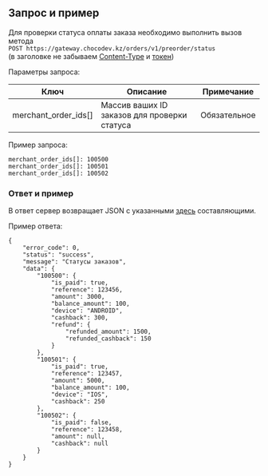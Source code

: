 ## Запрос и пример

Для проверки статуса оплаты заказа необходимо выполнить вызов метода  
`POST https://gateway.chocodev.kz/orders/v1/preorder/status`  
(в заголовке не забываем [Content-Type](/#_3) и [токен](auth))  

Параметры запроса:

Ключ | Описание | Примечание
--- | --- | ---
merchant_order_ids[] | Массив ваших ID заказов для проверки статуса | Обязательное

Пример запроса: 
```
merchant_order_ids[]: 100500
merchant_order_ids[]: 100501
merchant_order_ids[]: 100502
```

### Ответ и пример

В ответ сервер возвращает JSON с указанными [здесь](/#_4) составляющими.  

Пример ответа: 
```
{
    "error_code": 0,
    "status": "success",
    "message": "Статусы заказов",
    "data": {
        "100500": {
            "is_paid": true,
            "reference": 123456,
            "amount": 3000,
            "balance_amount": 100,
            "device": "ANDROID",
            "cashback": 300,
            "refund": {
                "refunded_amount": 1500,
                "refunded_cashback": 150
            }
        },
        "100501": {
            "is_paid": true,
            "reference": 123457,
            "amount": 5000,
            "balance_amount": 100,
            "device": "IOS",
            "cashback": 250
        },
        "100502": {
            "is_paid": false,
            "reference": 123458,
            "amount": null,
            "cashback": null
        }
    }
}
```
